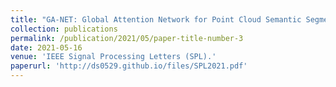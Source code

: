 ```yaml
---
title: "GA-NET: Global Attention Network for Point Cloud Semantic Segmentation"
collection: publications
permalink: /publication/2021/05/paper-title-number-3
date: 2021-05-16
venue: 'IEEE Signal Processing Letters (SPL).'
paperurl: 'http://ds0529.github.io/files/SPL2021.pdf'
---
```

